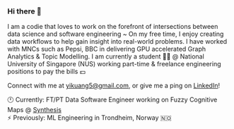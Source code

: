### Hi there 👋

I am a codie that loves to work on the forefront of intersections between data science and software engineering ~ 
On my free time, I enjoy creating data workflows to help gain insight into real-world problems. I have worked with MNCs such as Pepsi, BBC in delivering GPU accelerated Graph Analytics & Topic Modelling.
I am currently a student 🧑‍🎓 @ National University of Singapore (NUS) working part-time & freelance engineering positions to pay the bills 💵

Connect with me at yikuang5@gmail.com, or give me a ping on [LinkedIn](https://www.linkedin.com/in/lohyikuang/)! 

🕛 Currently: FT/PT Data Software Engineer working on Fuzzy Cognitive Maps @ [Synthesis](https://home.synthesis.partners/)\
⚡ Previously: ML Engineering in Trondheim, Norway 🇳🇴

